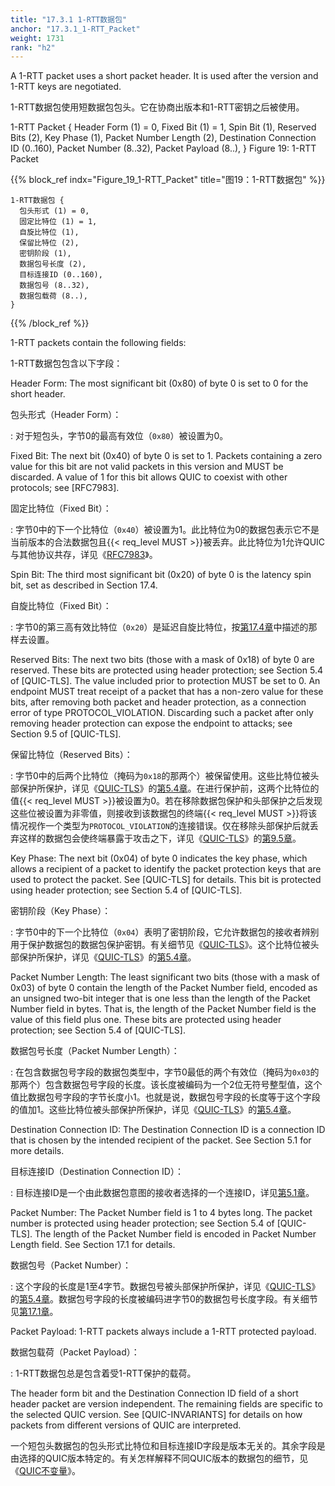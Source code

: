 ```yaml
---
title: "17.3.1 1-RTT数据包"
anchor: "17.3.1_1-RTT_Packet"
weight: 1731
rank: "h2"
---
```


A 1-RTT packet uses a short packet header. It is used after the version and 1-RTT keys are negotiated.

1-RTT数据包使用短数据包包头。它在协商出版本和1-RTT密钥之后被使用。

1-RTT Packet {
Header Form (1) = 0,
Fixed Bit (1) = 1,
Spin Bit (1),
Reserved Bits (2),
Key Phase (1),
Packet Number Length (2),
Destination Connection ID (0..160),
Packet Number (8..32),
Packet Payload (8..),
}
Figure 19: 1-RTT Packet

{{% block_ref
indx="Figure_19_1-RTT_Packet"
title="图19：1-RTT数据包" %}}

```
1-RTT数据包 {
  包头形式 (1) = 0,
  固定比特位 (1) = 1,
  自旋比特位 (1),
  保留比特位 (2),
  密钥阶段 (1),
  数据包号长度 (2),
  目标连接ID (0..160),
  数据包号 (8..32),
  数据包载荷 (8..),
}
```

{{% /block_ref %}}

1-RTT packets contain the following fields:

1-RTT数据包包含以下字段：

Header Form:
The most significant bit (0x80) of byte 0 is set to 0 for the short header.

包头形式（Header Form）：

:   对于短包头，字节0的最高有效位（`0x80`）被设置为0。

Fixed Bit:
The next bit (0x40) of byte 0 is set to 1. Packets containing a zero value for this bit are not valid packets in this version and MUST be discarded. A value of 1 for this bit allows QUIC to coexist with other protocols; see [RFC7983].

固定比特位（Fixed Bit）：

:   字节0中的下一个比特位（`0x40`）被设置为1。此比特位为0的数据包表示它不是当前版本的合法数据包且{{< req_level MUST >}}被丢弃。此比特位为1允许QUIC与其他协议共存，详见《[RFC7983]()》。

Spin Bit:
The third most significant bit (0x20) of byte 0 is the latency spin bit, set as described in Section 17.4.

自旋比特位（Fixed Bit）：

:   字节0的第三高有效比特位（`0x20`）是延迟自旋比特位，按[第17.4章]()中描述的那样去设置。

Reserved Bits:
The next two bits (those with a mask of 0x18) of byte 0 are reserved. These bits are protected using header protection; see Section 5.4 of [QUIC-TLS]. The value included prior to protection MUST be set to 0. An endpoint MUST treat receipt of a packet that has a non-zero value for these bits, after removing both packet and header protection, as a connection error of type PROTOCOL_VIOLATION. Discarding such a packet after only removing header protection can expose the endpoint to attacks; see Section 9.5 of [QUIC-TLS].

保留比特位（Reserved Bits）：

:   字节0中的后两个比特位（掩码为`0x18`的那两个）被保留使用。这些比特位被头部保护所保护，详见《[QUIC-TLS]()》的[第5.4章]()。在进行保护前，这两个比特位的值{{< req_level MUST >}}被设置为0。若在移除数据包保护和头部保护之后发现这些位被设置为非零值，则接收到该数据包的终端{{< req_level MUST >}}将该情况视作一个类型为`PROTOCOL_VIOLATION`的连接错误。仅在移除头部保护后就丢弃这样的数据包会使终端暴露于攻击之下，详见《[QUIC-TLS]()》的[第9.5章]()。

Key Phase:
The next bit (0x04) of byte 0 indicates the key phase, which allows a recipient of a packet to identify the packet protection keys that are used to protect the packet. See [QUIC-TLS] for details. This bit is protected using header protection; see Section 5.4 of [QUIC-TLS].

密钥阶段（Key Phase）：

:   字节0中的下一个比特位（`0x04`）表明了密钥阶段，它允许数据包的接收者辨别用于保护数据包的数据包保护密钥。有关细节见《[QUIC-TLS]()》。这个比特位被头部保护所保护，详见《[QUIC-TLS]()》的[第5.4章]()。

Packet Number Length:
The least significant two bits (those with a mask of 0x03) of byte 0 contain the length of the Packet Number field, encoded as an unsigned two-bit integer that is one less than the length of the Packet Number field in bytes. That is, the length of the Packet Number field is the value of this field plus one. These bits are protected using header protection; see Section 5.4 of [QUIC-TLS].

数据包号长度（Packet Number Length）：

:   在包含数据包号字段的数据包类型中，字节0最低的两个有效位（掩码为`0x03`的那两个）包含数据包号字段的长度。该长度被编码为一个2位无符号整型值，这个值比数据包号字段的字节长度小1。也就是说，数据包号字段的长度等于这个字段的值加1。这些比特位被头部保护所保护，详见《[QUIC-TLS]()》的[第5.4章]()。

Destination Connection ID:
The Destination Connection ID is a connection ID that is chosen by the intended recipient of the packet. See Section 5.1 for more details.

目标连接ID（Destination Connection ID）：

:   目标连接ID是一个由此数据包意图的接收者选择的一个连接ID，详见[第5.1章]()。

Packet Number:
The Packet Number field is 1 to 4 bytes long. The packet number is protected using header protection; see Section 5.4 of [QUIC-TLS]. The length of the Packet Number field is encoded in Packet Number Length field. See Section 17.1 for details.

数据包号（Packet Number）：

:   这个字段的长度是1至4字节。数据包号被头部保护所保护，详见《[QUIC-TLS]()》的[第5.4章]()。数据包号字段的长度被编码进字节0的数据包号长度字段。有关细节见[第17.1章]()。

Packet Payload:
1-RTT packets always include a 1-RTT protected payload.

数据包载荷（Packet Payload）：

:   1-RTT数据包总是包含着受1-RTT保护的载荷。

The header form bit and the Destination Connection ID field of a short header packet are version independent. The remaining fields are specific to the selected QUIC version. See [QUIC-INVARIANTS] for details on how packets from different versions of QUIC are interpreted.

一个短包头数据包的包头形式比特位和目标连接ID字段是版本无关的。其余字段是由选择的QUIC版本特定的。有关怎样解释不同QUIC版本的数据包的细节，见《[QUIC不变量]()》。
